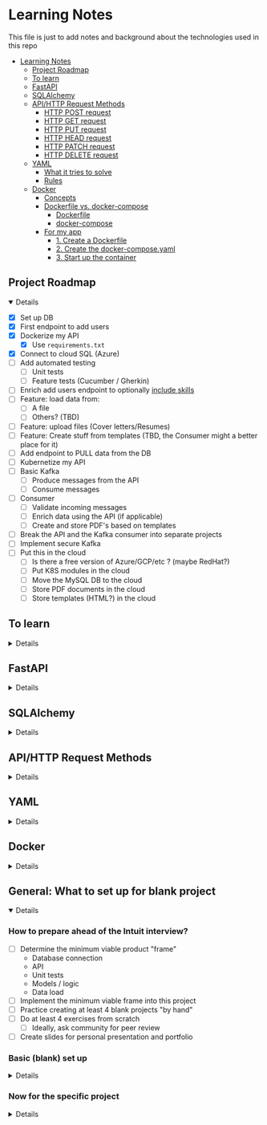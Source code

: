 # Learning Notes

This file is just to add notes and background about the technologies used in this repo

<!-- TOC -->

* [Learning Notes](#learning-notes)
    * [Project Roadmap](#project-roadmap)
    * [To learn](#to-learn)
    * [FastAPI](#fastapi)
    * [SQLAlchemy](#sqlalchemy)
    * [API/HTTP Request Methods](#apihttp-request-methods)
        * [HTTP POST request](#http-post-request)
        * [HTTP GET request](#http-get-request)
        * [HTTP PUT request](#http-put-request)
        * [HTTP HEAD request](#http-head-request)
        * [HTTP PATCH request](#http-patch-request)
        * [HTTP DELETE request](#http-delete-request)
    * [YAML](#yaml)
        * [What it tries to solve](#what-it-tries-to-solve)
        * [Rules](#rules)
    * [Docker](#docker)
        * [Concepts](#concepts)
        * [Dockerfile vs. docker-compose](#dockerfile-vs-docker-compose)
            * [Dockerfile](#dockerfile)
            * [docker-compose](#docker-compose)
        * [For my app](#for-my-app)
            * [1. Create a Dockerfile](#1-create-a-dockerfile)
            * [2. Create the docker-compose.yaml](#2-create-the-docker-composeyaml)
            * [3. Start up the container](#3-start-up-the-container)

<!-- TOC -->

## Project Roadmap

<details open>

- [x] Set up DB
- [x] First endpoint to add users
- [x] Dockerize my API
    - [x] Use `requirements.txt`
- [x] Connect to cloud SQL (Azure)
- [ ] Add automated testing
    - [ ] Unit tests
    - [ ] Feature tests (Cucumber / Gherkin)
- [ ] Enrich add users endpoint to
  optionally [include skills](https://fastapi.tiangolo.com/tutorial/sql-databases/#__tabbed_1_3)
- [ ] Feature: load data from:
    - [ ] A file
    - [ ] Others? (TBD)
- [ ] Feature: upload files (Cover letters/Resumes)
- [ ] Feature: Create stuff from templates (TBD, the Consumer might a better place for it)
- [ ] Add endpoint to PULL data from the DB
- [ ] Kubernetize my API
- [ ] Basic Kafka
    - [ ] Produce messages from the API
    - [ ] Consume messages
- [ ] Consumer
    - [ ] Validate incoming messages
    - [ ] Enrich data using the API (if applicable)
    - [ ] Create and store PDF's based on templates
- [ ] Break the API and the Kafka consumer into separate projects
- [ ] Implement secure Kafka
- [ ] Put this in the cloud
    - [ ] Is there a free version of Azure/GCP/etc ? (maybe RedHat?)
    - [ ] Put K8S modules in the cloud
    - [ ] Move the MySQL DB to the cloud
    - [ ] Store PDF documents in the cloud
    - [ ] Store templates (HTML?) in the cloud

</details>

## To learn

<details>

- [ ] Check exactly what FastAPI is
- [ ] How does FastAPI compares to other solutions
- [ ] What exactly is `uvicorn`? is it just for Dev? is it only for FastAPI?
- [ ] WSGI vs ASGI
- [ ] Learn about API keys
- [ ] Learn about pydantic and other alternatives
- [ ] Also learn about GraphQL
    - [ ] How does it compare to REST for ease of implementation?
    - [ ] How does it compare to REST in other areas (e.g. performance)
- [ ] Add/use `requirements.txt` in my application
- [ ] What is the `__init__.py` (in the Python package folder) used for?
- [ ] Flask vs Uvicorn
- [ ] Learn what each section of `docker-compose.yaml` does

</details>

## FastAPI

<details>

- it is a framework to build RESTful API's
- It uses Pydantic intrinsically to validate, serialize and deserialize data
    - Pydantic is a data validation library for Python.
    - Pydantic is among the fastest data validation libraries for Python.
    - Pydantic provides type hints for schema validation and serialization through type annotations.
- Starlette
    - is a lightweight ASGI framework/toolkit, to support async functionality in Python.
    - great performance by independent benchmarks, which is inherited by FastAPI.
- Uvicorn
    - Uvicorn is a minimal low-level server/application web server for async frameworks
    - following the ASGI specification
- Automatically generate OpenAPI documentation
- Can run on Gunicorn (WSGI) and ASGI servers such as Uvicorn and Hypercorn, making it a good choice for production
  environments

</details>

## SQLAlchemy

<details>

- `declarative_base()` is a factory function that constructs a base class for declarative class definitions (which is
  assigned to the Base variable)
- The Declarative system is the typically used system provided by the SQLAlchemy ORM in order to define classes mapped
  to relational database tables.
    - However, as noted in Classical Mappings, Declarative is in fact a series of extensions that ride on top of the
      SQLAlchemy mapper() construct.
- To link a pydantic model to a SQLAlchemy model (table) we declare an inner `Config` class inside the pydantic model
    - In the `Config` class We set the value `orm_mode = True` to let pydantic know this is an ORM (duh!)
    - Pydantic's `orm_mode` will tell the Pydantic model to read the data even if it is not a dict, but an ORM model
    - This way, instead of only trying to get the id value from a dict, as in `id = data["id"]` it will also
      try `id = data.id`
- SQLAlchemy and many others are by default "lazy loading".
    - That means, they don't fetch the data for relationships (e.g. `User`-->`Skill`) unless you try to access the
      attribute that would contain that data.
    -

</details>

## API/HTTP Request Methods

<details>

These are the basic ones, see below for further reference:

- [https://www.freecodecamp.org/news/http-request-methods-explained/]
- [https://www.w3schools.com/tags/ref_httpmethods.asp]

### HTTP POST request

- We use POST to create a new resource.
- A POST request requires a body in which you define the data of the entity to be created.
- A successful POST request would be a 200 response code.
- No restrictions on data length

### HTTP GET request

- We use GET to read or retrieve a resource.
- A successful GET returns a response containing the information you requested.
- **Data sent is visible as part of the URL**
- should never be used when dealing with sensitive data

### HTTP PUT request

- We use PUT to modify (`insert`/`update`) a resource.
- PUT updates the entire resource with data that is passed in the body payload.
- If there is no resource that matches the request, it will create a new resource.
- It is idempotent: calling the same PUT request multiple times will always produce the same result. In contrast,
  calling a POST request repeatedly have side effects of creating the same resource multiple times.

### HTTP HEAD request

- HEAD is almost identical to GET, but without the response body.
- In other words, if GET /users returns a list of users, then HEAD /users will make the same request but will not return
  the list of users.
- useful for checking what a GET request will return before actually making a GET request
    - a HEAD request can read the Content-Length header to check the size of the file, without actually downloading the
      file.

### HTTP PATCH request

- We use PATCH to modify a part of a resource.
- With PATCH, you only need to pass in the data that you want to update.

### HTTP DELETE request

- It is used to, well.... delete data

</details>

## YAML

<details>

### What it tries to solve

- Set of standards to transfer data regardless of language (Python, Java, etc)
- Competes with JSON and XML, but simpler (in theory)

### Rules

```yaml
# This is a comment
# In general, lowercase is encouraged
# YAML is simply a key:value pair
course:
  # Notice the indentation for sub-elements!
  course_name: "Python rules"
  course_name2: Python rules # No quotes is still acceptable
  version: 1.1
  year: 2023
  price: &price 1000  # Notice the ampersand!! this indicates a re-usable variable
  is_public: true
  release_date: 2023-12-15 14:09:00 # Notice ISO-ish
  pre-enroll: null # null isused for ... well, nulls
  tags: # This is one way to declare an array (notice indentation + dashes)
    - python
    - web development
    - mysql
  teachers: [ "hugo", "paco", "luis" ]  # Another way for an array
  # Notice the following syntax, it declares an array of objects (compare to JSON [{},{}] )
  teacher_details:
    - name: "hugo"
      email: "hugo@gmail.com"
      role: "admin"
    - name: "paco"
      email: "paco@gmail.com"
      role: "servant"
    # Yet another way to write objects / dicts
    - { name: "luis",email: "luis@gmail.com",role: "runner" }
  short_desc: > # This is a multi-line string, when read, tabs and line breaks are removed
    mi mama
    me mima mucho
  long_desc: | # Another multiline but all indentation and linebreaks are KEPT
    mi mama
      me mima mucho
  process_payment: *price  # Notice the reference to the variable we declared above ^^
  parent_var: &parent # Again, declaring a variable
    one: two
  child_var:
    three: four
    <<: *parent  # This includes all sub-elements in parent, in the child variable 

```

</details>

## Docker

<details>

### Concepts

- dockerfile
    - blueprint for building images
        - more like a set of instructions IMO
- image
    - template for running containers
- container
    - The actual running code

### Dockerfile vs. docker-compose

- A `Dockerfile` describes how to build a Docker **image**, while Docker Compose is a command for running a Docker
  **container**.
- `docker-compose` is a tool for defining and running multi-container applications
- Use a Dockerfile to **define** your app’s environment, so it can be reproduced anywhere.
- Define the services of your app in docker-compose.yml, so you can run them together in an isolated environment.
- Use `docker compose up` and `docker compose command` to start and run your entire app.

#### Dockerfile

- Uses docker build commands, which use a “context,”
- Context: the set of files located in the specified PATH or URL
- The build process can refer to any of the files in the context
- the URL parameter can refer to
    - Git repositories,
    - pre-packaged tarball contexts
    - or plain text files
- A Docker image consists of read-only layers, each of which represents a Dockerfile instruction.
- The layers are stacked and each one is a delta of the changes from the previous layer
- In the following Example
    - FROM creates a layer from the ubuntu:18.04 Docker image.
    - COPY adds files from your Docker client’s current directory.
    - RUN builds your application with make.
    - CMD specifies what command to run within the container.

```dockerfile
FROM ubuntu:18.04
COPY . /app
RUN make /app
CMD python /app/app.py
```

- Trivia: you can have multiple `FROM` sections to pull assorted functionality from different places:

```dockerfile
FROM ubuntu:18.04
RUN apt-get update
RUN apt-get install -y odbcinst
RUN apt install -y unixodbc-dev
RUN apt-get install -y unixodbc

FROM Python:3.11
COPY . /app
RUN make /app
CMD python /app/app.py
```

- `requirements.txt`
    - You can make this one generic, i.e. don't specify a version, let `pip` decide

#### docker-compose

- "Adds" a new **writable** layer on top of the image
- All changes made to the running container, such as writing/modifying/deleting files, are done in this writable
  container layer

### For my app

#### 1. Create a Dockerfile

Remember: this is about creating the **image**

```dockerfile
# We copy the kernel functionality here. I'm using Python but it can be Devian, Ubuntu, ETC
FROM python:3.11

# Name the working dir
WORKDIR /app

# Copy "local" files to the container (in the `/app` folder)
# Sample:
COPY ./api/ ./api/
COPY ./requirements.txt .

# Install requirements in the container
RUN pip install --upgrade pip
# PRE-REQUISITE: Don't forget to refresh your requirements by doing : `pip freeze > requirements.txt`
RUN pip install -r ./requirements.txt
```

#### 2. Create the docker-compose.yaml

Note how you could spin up multiple container (in different ports) for escalabitily here

```yaml
version: "3"
services:
  # each service that could be executed from docker-compose goes here
  # note that the name can be anything (I just named it api)
  api:
    build: . # # config to build my image goes here... maybe? TODO: Investigate further
    expose:
      - 8000
    ports: # Port for my API
      - "8000:8000"
    restart: "always"
```

#### 3. Start up the container

```commandline
docker-compose up api
```

</details>

## General: What to set up for blank project

<details open>

### How to prepare ahead of the Intuit interview?

- [ ] Determine the minimum viable product "frame"
    - Database connection
    - API
    - Unit tests
    - Models / logic
    - Data load
- [ ] Implement the minimum viable frame into this project
- [ ] Practice creating at least 4 blank projects "by hand"
- [ ] Do at least 4 exercises from scratch
    - [ ] Ideally, ask community for peer review
- [ ] Create slides for personal presentation and portfolio

### Basic (blank) set up

<details> 

#### n. Make sure the DB is up and running

**IMPORTANT**: Consider creating a script for it

1. From Windows, open `Services`
2. Look for `MySQLServer`
3. Hit `Start`

#### n. Create basic folder structure

**NOTE**: _italics_ mean folder, `code` means file

- _api_
    - _database_
        - _daos_
        - _table_models_
        - `database.py`
    - _models_
    - `endpoints.py`
- _tests_
    - _unit_
    - _feature_
- _data_load_ (TBC)
    - **What here?**
- `Dockerfile`
- `docker-compose.yaml`
- `README.md`
- `requirements.txt`

#### n. Add requirements

```commandline
pip freeze > requirements.txt
```

#### n. Set up minimum Docker config

`Dockerfile`:

```dockerfile
# Specify the parent image (in this case Python)
FROM python:3.8

# Name the working dir (will be set by Docker if we don't do it)
WORKDIR /app

# Copy "local" files to the container (in the `/app` folder)
# Sample:
COPY ./api/ ./api/
COPY ./requirements.txt .

# Install requirements in the container
RUN pip install --upgrade pip
# PRE-REQUISITE: Don't forget to refresh your requirements by doing : `pip freeze > requirements.txt`
RUN pip install -r ./requirements.txt
```

`docker-compose.yaml` :

```yaml
version: "3"
services:
  # each service that could be executed from docker-compose goes here
  # note that the name can be anything (I just named it api)
  api:
    build: . # config to build my image goes here... maybe? TODO: Investigate further
    expose:
      - 8000
    ports: # Port for my API
      - "8000:8000"
    restart: "always"
    command: [ "uvicorn", "api.endpoints:app", "--host=0.0.0.0", "--reload" ]
    # watch allows the app to auto-reload on code changes, very practical
    develop:
      watch:
        - action: sync+restart
          # The path to watch changes for
          path: api/
          # the target (within the container) for the path
          target: /app/api
          ignore:
            - __pycache__/
            - .env
            - .venv
            - env/
            - venv/
            - .idea/
        - action: rebuild
          path: Dockerfile
        - action: rebuild
          path: docker-compose.yaml
        - action: rebuild
          path: requirements.txt
```

#### n. Create an endpoints file

```python
from fastapi import FastAPI, Depends

from api.database.database import SessionLocal
from sqlalchemy.orm import Session
from api.models.user_model import UserModel
from api.database.daos.user_dao import UserDao

app = FastAPI()


def get_session() -> SessionLocal:
    """
    We need to have an independent database session/connection (SessionLocal) per request, 
    use the same session through all the request and then close it after the request
    is finished.

    Returns:
        SessionLocal: A DB session to be used once
    """
    # fetch session
    session = SessionLocal()
    try:
        # `yield` returns a generator for the session, aka an iterable that can only iterate once
        # In this case it returns a new Session every time is called, but forgets the previous sessions immediately
        yield session
    finally:
        session.close()
```

#### n. Checkpoint: Make sure you are doing good

1. Start up the service

```commandline
docker-compose up api
```

2. See FastAPI:

```
http://localhost:8000/docs
```

</details> <!-- Basic (Blank) set up -->

### Now for the specific project

<details>

### 2. Create new project in PyCharm

### 3. Basic set up in PyCharm

#### 3.n. Create models

- For each model identified
    - Create a class, inheriting from `BaseModel` (`from pydantic import BaseModel`)
    - Add properties straight under the class, e.g.:

```python
class UserModel(BaseModel):
    id: Optional[int] = None
    name: str
    email: str
```

- Don't forget to add a `Config` class inside the model and set `orm_mode = True`, this tells pydantic that is a an
  Object-Relational (DB) model

#### 3.n. Database

</details> <!-- Now for the specific project -->

</details>


